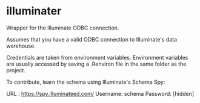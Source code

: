# illuminater

Wrapper for the Illuminate ODBC connection. 

Assumes that you have a valid ODBC connection to Illuminate's data warehouse.

Credentials are taken from environment variables. Environment variables are usually accessed by saving a .Renviron file in the same folder as the project.

To contribute, learn the schema using Illuminate's Schema Spy: 

URL : https://spy.illuminateed.com/
Username: schema
Password: [hidden]

